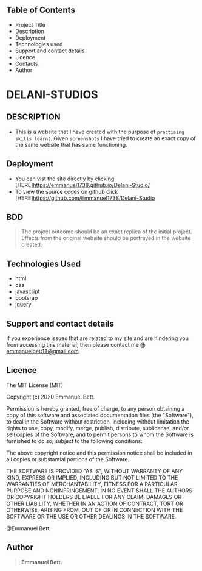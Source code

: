 ## Table of Contents

- Project Title
- Description
- Deployment
- Technologies used
- Support and contact details
- Licence
- Contacts
- Author


# DELANI-STUDIOS

## DESCRIPTION

- This is a website that I have created with the purpose of  `practising skills learnt`. Given `screenshots` I have tried to create an exact copy of the same website that has same functioning.

## Deployment

- You can vist the site directly by clicking [HERE]https://emmanuel1738.github.io/Delani-Studio/
- To view the source codes on github click [HERE]https://github.com/Emmanuel1738/Delani-Studio

## BDD

> The project outcome should be an exact replica of the initial project. 
> Effects from the original website should be portrayed in the website created. 
## Technologies Used
- html
 - css
 - javascript
 - bootsrap 
 - jquery
## Support and contact details
If you experience issues that are related to my site and are hindering you from accessing this material, then please contact me @ emmanuelbett13@gmail.com
## Licence

The MIT License (MIT)

Copyright (c) 2020 Emmanuel Bett.

Permission is hereby granted, free of charge, to any person obtaining a copy of this software and associated documentation files (the "Software"), to deal in the Software without restriction, including without limitation the rights to use, copy, modify, merge, publish, distribute, sublicense, and/or sell copies of the Software, and to permit persons to whom the Software is furnished to do so, subject to the following conditions:

The above copyright notice and this permission notice shall be included in all copies or substantial portions of the Software.

THE SOFTWARE IS PROVIDED "AS IS", WITHOUT WARRANTY OF ANY KIND, EXPRESS OR IMPLIED, INCLUDING BUT NOT LIMITED TO THE WARRANTIES OF MERCHANTABILITY, FITNESS FOR A PARTICULAR PURPOSE AND NONINFRINGEMENT. IN NO EVENT SHALL THE AUTHORS OR COPYRIGHT HOLDERS BE LIABLE FOR ANY CLAIM, DAMAGES OR OTHER LIABILITY, WHETHER IN AN ACTION OF CONTRACT, TORT OR OTHERWISE, ARISING FROM, OUT OF OR IN CONNECTION WITH THE SOFTWARE OR THE USE OR OTHER DEALINGS IN THE SOFTWARE.

@Emmanuel Bett.

## Author

> **Emmanuel Bett.**